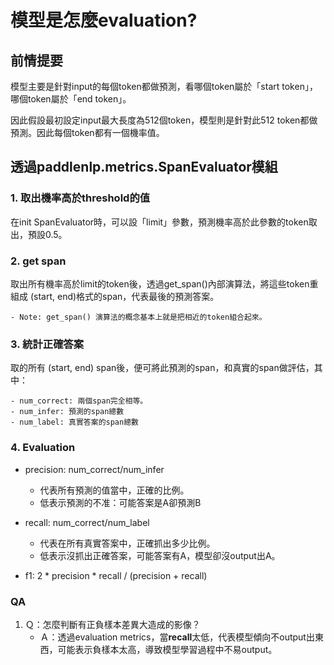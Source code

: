 # 模型是怎麼evaluation?

## 前情提要

模型主要是針對input的每個token都做預測，看哪個token屬於「start token」，哪個token屬於「end token」。

因此假設最初設定input最大長度為512個token，模型則是針對此512 token都做預測。因此每個token都有一個機率值。


## 透過paddlenlp.metrics.SpanEvaluator模組


### 1. 取出機率高於threshold的值

在init SpanEvaluator時，可以設「limit」參數，預測機率高於此參數的token取出，預設0.5。

### 2. get span

取出所有機率高於limit的token後，透過get_span()內部演算法，將這些token重組成 (start, end)格式的span，代表最後的預測答案。

    - Note: get_span() 演算法的概念基本上就是把相近的token組合起來。


### 3. 統計正確答案

取的所有 (start, end) span後，便可將此預測的span，和真實的span做評估，其中：

    - num_correct: 兩個span完全相等。
    - num_infer: 預測的span總數
    - num_label: 真實答案的span總數

### 4. Evaluation

- precision: num_correct/num_infer
  -  代表所有預測的值當中，正確的比例。
  -  低表示預測的不准：可能答案是A卻預測B
  
- recall: num_correct/num_label
  - 代表在所有真實答案中，正確抓出多少比例。
  - 低表示沒抓出正確答案，可能答案有A，模型卻沒output出A。

- f1: 2 * precision * recall / (precision + recall)

### QA

1. Ｑ：怎麼判斷有正負樣本差異大造成的影像？
    - Ａ：透過evaluation metrics，當**recall**太低，代表模型傾向不output出東西，可能表示負樣本太高，導致模型學習過程中不易output。


